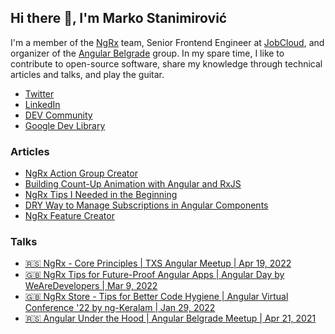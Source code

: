 ## Hi there 👋, I'm Marko Stanimirović

I'm a member of the [NgRx](https://github.com/ngrx/platform) team, Senior Frontend Engineer at [JobCloud](https://www.jobcloud.ch/c/en),
and organizer of the [Angular Belgrade](https://twitter.com/angularbelgrade) group.
In my spare time, I like to contribute to open-source software, share my knowledge through technical articles and talks, and play the guitar.

- [Twitter](https://twitter.com/MarkoStDev)
- [LinkedIn](https://www.linkedin.com/in/markostanimirovic)
- [DEV Community](https://dev.to/markostanimirovic)
- [Google Dev Library](https://devlibrary.withgoogle.com/authors/markostanimirovic)

### Articles

- [NgRx Action Group Creator](https://dev.to/ngrx/ngrx-action-group-creator-1deh)
- [Building Count-Up Animation with Angular and RxJS](https://dev.to/angular/building-count-up-animation-with-angular-and-rxjs-240k)
- [NgRx Tips I Needed in the Beginning](https://dev.to/this-is-angular/ngrx-tips-i-needed-in-the-beginning-4hno)
- [DRY Way to Manage Subscriptions in Angular Components](https://dev.to/this-is-angular/dry-way-to-manage-subscriptions-in-angular-components-256j)
- [NgRx Feature Creator](https://dev.to/this-is-angular/ngrx-feature-creator-2c72)

### Talks

- [🇷🇸 NgRx - Core Principles | TXS Angular Meetup | Apr 19, 2022](https://youtu.be/EX0-YSCOHhE?t=6335)
- [🇬🇧 NgRx Tips for Future-Proof Angular Apps | Angular Day by WeAreDevelopers | Mar 9, 2022](https://youtu.be/FFXOrWDuZks?t=7342)
- [🇬🇧 NgRx Store - Tips for Better Code Hygiene | Angular Virtual Conference '22 by ng-Keralam | Jan 29, 2022](https://youtu.be/cSROnw5DuRs?t=14394)
- [🇷🇸 Angular Under the Hood | Angular Belgrade Meetup | Apr 21, 2021](https://youtu.be/xdQlOZabDtM?t=3477)
